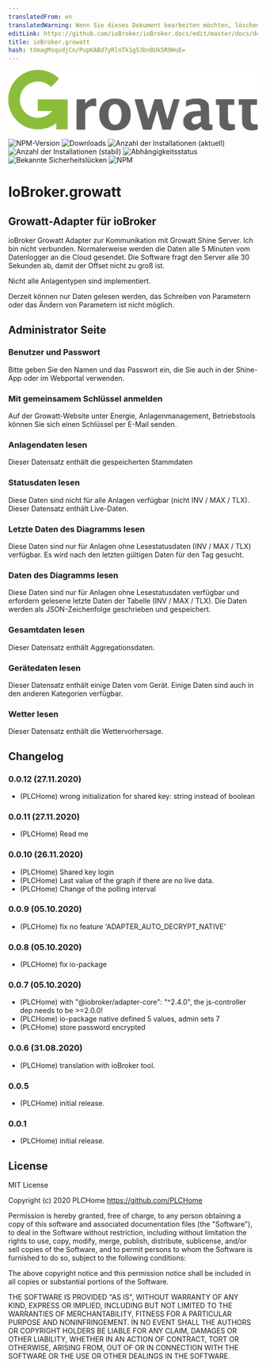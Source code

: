 ```yaml
---
translatedFrom: en
translatedWarning: Wenn Sie dieses Dokument bearbeiten möchten, löschen Sie bitte das Feld "translationsFrom". Andernfalls wird dieses Dokument automatisch erneut übersetzt
editLink: https://github.com/ioBroker/ioBroker.docs/edit/master/docs/de/adapterref/iobroker.growatt/README.md
title: ioBroker.growatt
hash: tXmagMsqudjCn/PupKABd7yRlnTk1g53bn8Uk5R9HuE=
---
```

![Logo](../../../en/adapterref/iobroker.growatt/admin/glogo.png)

![NPM-Version](http://img.shields.io/npm/v/iobroker.growatt.svg)
![Downloads](https://img.shields.io/npm/dm/iobroker.growatt.svg)
![Anzahl der Installationen (aktuell)](http://iobroker.live/badges/growatt-installed.svg)
![Anzahl der Installationen (stabil)](http://iobroker.live/badges/growatt-stable.svg)
![Abhängigkeitsstatus](https://img.shields.io/david/PLCHome/ioBroker.growatt.svg)
![Bekannte Sicherheitslücken](https://snyk.io/test/github/PLCHome/ioBroker.growatt/badge.svg)
![NPM](https://nodei.co/npm/iobroker.growatt.png?downloads=true)

# IoBroker.growatt
## Growatt-Adapter für ioBroker
ioBroker Growatt Adapter zur Kommunikation mit Growatt Shine Server.
Ich bin nicht verbunden.
Normalerweise werden die Daten alle 5 Minuten vom Datenlogger an die Cloud gesendet.
Die Software fragt den Server alle 30 Sekunden ab, damit der Offset nicht zu groß ist.

Nicht alle Anlagentypen sind implementiert.

Derzeit können nur Daten gelesen werden, das Schreiben von Parametern oder das Ändern von Parametern ist nicht möglich.

## Administrator Seite
### Benutzer und Passwort
Bitte geben Sie den Namen und das Passwort ein, die Sie auch in der Shine-App oder im Webportal verwenden.

### Mit gemeinsamem Schlüssel anmelden
Auf der Growatt-Website unter Energie, Anlagenmanagement, Betriebstools können Sie sich einen Schlüssel per E-Mail senden.

### Anlagendaten lesen
Dieser Datensatz enthält die gespeicherten Stammdaten

### Statusdaten lesen
Diese Daten sind nicht für alle Anlagen verfügbar (nicht INV / MAX / TLX). Dieser Datensatz enthält Live-Daten.

### Letzte Daten des Diagramms lesen
Diese Daten sind nur für Anlagen ohne Lesestatusdaten (INV / MAX / TLX) verfügbar. Es wird nach den letzten gültigen Daten für den Tag gesucht.

### Daten des Diagramms lesen
Diese Daten sind nur für Anlagen ohne Lesestatusdaten verfügbar und erfordern gelesene letzte Daten der Tabelle (INV / MAX / TLX). Die Daten werden als JSON-Zeichenfolge geschrieben und gespeichert.

### Gesamtdaten lesen
Dieser Datensatz enthält Aggregationsdaten.

### Gerätedaten lesen
Dieser Datensatz enthält einige Daten vom Gerät. Einige Daten sind auch in den anderen Kategorien verfügbar.

### Wetter lesen
Dieser Datensatz enthält die Wettervorhersage.

## Changelog
### 0.0.12 (27.11.2020)
* (PLCHome) wrong initialization for shared key: string instead of boolean

### 0.0.11 (27.11.2020)
* (PLCHome) Read me

### 0.0.10 (26.11.2020)
* (PLCHome) Shared key login
* (PLCHome) Last value of the graph if there are no live data.
* (PLCHome) Change of the polling interval

### 0.0.9 (05.10.2020)
* (PLCHome) fix no feature 'ADAPTER_AUTO_DECRYPT_NATIVE'

### 0.0.8 (05.10.2020)
* (PLCHome) fix io-package

### 0.0.7 (05.10.2020)
* (PLCHome) with "@iobroker/adapter-core": "^2.4.0", the js-controller dep needs to be >=2.0.0!
* (PLCHome) io-package native defined 5 values, admin sets 7
* (PLCHome) store password encrypted

### 0.0.6 (31.08.2020)
* (PLCHome) translation with ioBroker tool.

### 0.0.5
* (PLCHome) initial release.

### 0.0.1
* (PLCHome) initial release.

## License
MIT License

Copyright (c) 2020 PLCHome <https://github.com/PLCHome>

Permission is hereby granted, free of charge, to any person obtaining a copy
of this software and associated documentation files (the "Software"), to deal
in the Software without restriction, including without limitation the rights
to use, copy, modify, merge, publish, distribute, sublicense, and/or sell
copies of the Software, and to permit persons to whom the Software is
furnished to do so, subject to the following conditions:

The above copyright notice and this permission notice shall be included in all
copies or substantial portions of the Software.

THE SOFTWARE IS PROVIDED "AS IS", WITHOUT WARRANTY OF ANY KIND, EXPRESS OR
IMPLIED, INCLUDING BUT NOT LIMITED TO THE WARRANTIES OF MERCHANTABILITY,
FITNESS FOR A PARTICULAR PURPOSE AND NONINFRINGEMENT. IN NO EVENT SHALL THE
AUTHORS OR COPYRIGHT HOLDERS BE LIABLE FOR ANY CLAIM, DAMAGES OR OTHER
LIABILITY, WHETHER IN AN ACTION OF CONTRACT, TORT OR OTHERWISE, ARISING FROM,
OUT OF OR IN CONNECTION WITH THE SOFTWARE OR THE USE OR OTHER DEALINGS IN THE
SOFTWARE.